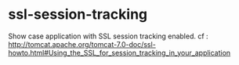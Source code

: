 ssl-session-tracking
====================

Show case application with SSL session tracking enabled. 
cf : http://tomcat.apache.org/tomcat-7.0-doc/ssl-howto.html#Using_the_SSL_for_session_tracking_in_your_application